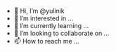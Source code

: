 - 👋 Hi, I’m @yulinik
- 👀 I’m interested in ...
- 🌱 I’m currently learning ...
- 💞️ I’m looking to collaborate on ...
- 📫 How to reach me ...

<!---
yulinik/yulinik is a ✨ special ✨ repository because its `README.md` (this file) appears on your GitHub profile.
You can click the Preview link to take a look at your changes.
--->
